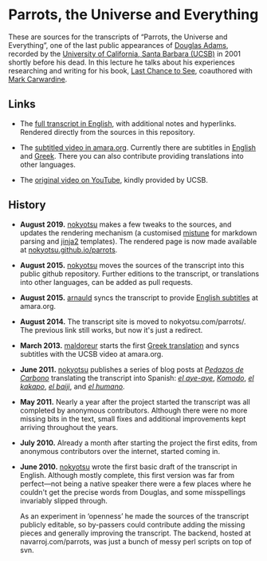 # Parrots, the Universe and Everything

These are sources for the transcripts of “Parrots, the Universe and Everything”, one of
the last public appearances of [Douglas Adams][], recorded by the [University of
California, Santa Barbara (UCSB)][UCSB] in 2001 shortly before his dead.
In this lecture he talks about his experiences researching and writing for his book,
[Last Chance to See][], coauthored with [Mark Carwardine][].

[Douglas Adams]: http://en.wikipedia.org/wiki/Douglas_Adams
[UCSB]: http://www.ucsb.edu/
[Last Chance to See]: http://en.wikipedia.org/wiki/Last_Chance_to_See
[Mark Carwardine]: http://en.wikipedia.org/wiki/Mark_Carwardine

## Links

* The [full transcript in English](http://nokyotsu.com/parrots/), with additional notes
  and hyperlinks. Rendered directly from the sources in this repository.

* The [subtitled video in amara.org][subs]. Currently there are subtitles in
  [English][subs_en] and [Greek][subs_el].
  There you can also contribute providing translations into other languages.

* The [original video on YouTube][video], kindly provided by UCSB.

[subs]: http://amara.org/en/videos/yoedZnaqoAov/info/douglas-adams-parrots-the-universe-and-everything/
[subs_en]: http://amara.org/en/videos/yoedZnaqoAov/en/230539/
[subs_el]: http://amara.org/en/videos/yoedZnaqoAov/el/37982/
[video]: https://www.youtube.com/watch?v=_ZG8HBuDjgc

## History

* **August 2019.** [nokyotsu][] makes a few tweaks to the sources, and updates
  the rendering mechanism (a customised [mistune][] for markdown parsing and
  [jinja2][] templates). The rendered page is now made available at
  [nokyotsu.github.io/parrots](https://nokyotsu.github.io/parrots/).

* **August 2015.** [nokyotsu][] moves the sources of the transcript into this public
  github repository. Further editions to the transcript, or translations into other
  languages, can be added as pull requests.

* **August 2015.** [arnauld][] syncs the transcript to provide [English subtitles][subs_en]
  at amara.org.

* **August 2014.** The transcript site is moved to nokyotsu.com/parrots/.
  The previous link still works, but now it's just a redirect.

* **March 2013.** [maldoreur][] starts the first [Greek translation][subs_el] and syncs
  subtitles with the UCSB video at amara.org.

* **June 2011.** [nokyotsu][] publishes a series of blog posts at
  [*Pedazos de Carbono*](http://pedazosdecarbono.blogspot.com/) translating the
  transcript into Spanish:
  [*el aye-aye*](http://pedazosdecarbono.blogspot.com/2011/06/loros-el-universo-y-todo-el-aye-aye.html),
  [*Komodo*](http://pedazosdecarbono.blogspot.com/2011/06/loros-el-universo-y-todo-komodo.html),
  [*el kakapo*](http://pedazosdecarbono.blogspot.com/2011/06/loros-el-universo-y-todo-el-kakapo.html),
  [*el baiji*](http://pedazosdecarbono.blogspot.com/2011/06/loros-el-universo-y-todo-el-kakapo.html), and
  [*el humano*](http://pedazosdecarbono.blogspot.com/2011/07/loros-el-universo-y-todo-el-humano.html).

* **May 2011.** Nearly a year after the project started the transcript was all completed
  by anonymous contributors. Although there were no more missing bits in the text, small
  fixes and additional improvements kept arriving throughout the years.

* **July 2010.** Already a month after starting the project the first edits, from
  anonymous contributors over the internet, started coming in.

* **June 2010.** [nokyotsu][] wrote the first basic draft of the transcript in English.
  Although mostly complete, this first version was far from perfect—not being a native
  speaker there were a few places where he couldn't get the precise words from Douglas,
  and some misspellings invariably slipped through.

  As an experiment in ‘openness’ he made the sources of the transcript publicly
  editable, so by-passers could contribute adding the missing pieces and generally
  improving the transcript. The backend, hosted at navarroj.com/parrots, was just a
  bunch of messy perl scripts on top of svn.

[nokyotsu]: https://github.com/nokyotsu
[maldoreur]: http://amara.org/en/profiles/profile/91116/
[arnauld]: http://amara.org/en/profiles/profile/390531/
[mistune]: https://mistune.readthedocs.io/
[jinja2]: https://jinja.palletsprojects.com/
